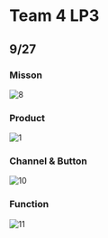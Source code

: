 # Team 4 LP3
## 9/27
### Misson

![8](https://user-images.githubusercontent.com/33916201/34049890-5d7714ae-e1fc-11e7-8cc7-0ff1ef8f9b47.png)
### Product

![1](https://user-images.githubusercontent.com/33916201/34049929-7aae47d6-e1fc-11e7-9c50-1369068ec6d9.jpg)
### Channel & Button

![10](https://user-images.githubusercontent.com/33916201/34050987-3de45ce2-e200-11e7-911f-6227d5f98b64.png)  
### Function

![11](https://user-images.githubusercontent.com/33916201/34051290-5c87e154-e201-11e7-929a-c546971c93d5.png)  


